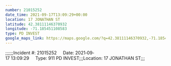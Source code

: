 ```yaml
---
number: 21015252
date_time: 2021-09-17T13:09:29+00:00
location: 17 JONATHAN ST
latitude: 42.38111146370932
longitude: -71.185451108583
type: PD INVEST
google_maps_link: https://maps.google.com/?q=42.38111146370932,-71.185451108583
---
```


;;;;;;Incident #: 21015252     Date: 2021‐09‐17 13:09:29     Type: 911 PD INVEST;;;Location: 17 JONATHAN ST;;;
